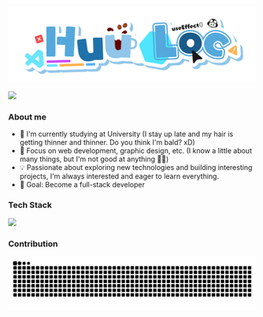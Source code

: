 ![Banner](https://raw.githubusercontent.com/phamhuulocforwork/phamhuulocforwork/refs/heads/main/src/public/banner.svg)

<div align="left">
  <img src="https://readme-typing-svg.demolab.com?font=Inter&weight=800&duration=3000&pause=1000&width=435&lines=Hi+%E2%9C%8C%EF%B8%8F%2C+I'm+Loc;Welcome+to+my+GitHub+profile!+%F0%9F%98%89" />
</div>

### About me

- 🔭 I'm currently studying at University (I stay up late and my hair is getting thinner and thinner. Do you think I'm bald? xD)
- 🌱 Focus on web development, graphic design, etc. (I know a little about many things, but I'm not good at anything 🤦‍♀️)
- 💡 Passionate about exploring new technologies and building interesting projects, I'm always interested and eager to learn everything.
- 🎯 Goal: Become a full-stack developer

### Tech Stack

<div align="left">
  <img src="https://skillicons.dev/icons?i=ts,tailwind,react,nextjs,postman,dotnet,nodejs,docker,godot,git,prisma,mysql,c,cpp,figma,ae,ai,ps,pr" />
</div>

### Contribution

![Snake animation](https://raw.githubusercontent.com/phamhuulocforwork/phamhuulocforwork/output/github-contribution-grid-snake-dark.svg)
